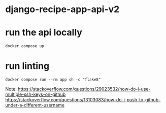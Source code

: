 # django-recipe-app-api-v2

# run the api locally

```
docker compose up
```

# run linting

```
docker compose run --rm app sh -c "flake8"
```

Note:
https://stackoverflow.com/questions/29023532/how-do-i-use-multiple-ssh-keys-on-github
https://stackoverflow.com/questions/13103083/how-do-i-push-to-github-under-a-different-username
